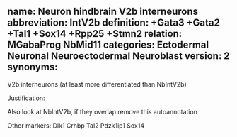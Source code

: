 name: Neuron hindbrain V2b interneurons
abbreviation: IntV2b
definition: +Gata3 +Gata2 +Tal1 +Sox14 +Rpp25 +Stmn2
relation: MGabaProg NbMid11
categories: Ectodermal Neuronal Neuroectodermal Neuroblast
version: 2
synonyms:
---

V2b interneurons (at least more differentiated than NbIntV2b)

Justification:

Also look at NbIntV2b, if they overlap remove this autoannotation

Other markers:
Dlk1
Crhbp
Tal2
Pdzk1ip1
Sox14
